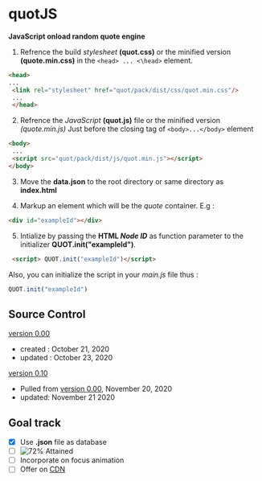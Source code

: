 # quotJS
**JavaScript onload random quote engine**

1. Refrence the build *stylesheet* **(quot.css)** or the minified version **(quote.min.css)** in the `<head> ... <\head>` element. 
```html
<head>
...
 <link rel="stylesheet" href="quot/pack/dist/css/quot.min.css"/>
 ...
 </head>
 ```

2. Refrence the *JavaScript* **(quot.js)** file or the minified version *(quote.min.js)* Just before the closing tag of `<body>...</body>` element
```html
<body>
 ...
 <script src="quot/pack/dist/js/quot.min.js"></script>
</body>
```

3. Move the **data.json** to the root directory or same directory as **index.html**

4. Markup an element which will be the *quote* container. E.g :
```html
<div id="exampleId"></div>
```

5. Intialize by passing the **HTML *Node ID*** as function parameter to the initializer **QUOT.init("exampleId")**.
```html 
 <script> QUOT.init("exampleId")</script>
 ```

Also, you can initialize the script in your *main.js* file thus :

```JavaScript
QUOT.init("exampleId")
```





## Source Control
[version 0.00](https://github.com/opeolluwa/quotJS/tree/main/V0.00)
  * created : October 21, 2020
  * updated : October 23, 2020
  
 [version 0.10]()
 * Pulled from [version 0.00](https://github.com/opeolluwa/quotJS/tree/main/V0.00), November 20, 2020
 * updated: November 21 2020

 

## Goal track
- [x] Use **.json** file as database
- [ ] ![72%](https://progress-bar.dev/72?title=Reach_1000+_quotes_) Attained
- [ ] Incorporate on focus animation
- [ ] Offer on [CDN](https://www.google.com/search?q=cdn&oq=cdn&aqs=chrome..69i57j0i67j69i60l2j5i44.2641j0j1&sourceid=chrome-mobile&ie=UTF-8)
